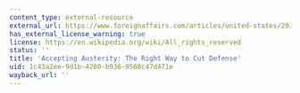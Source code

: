 ```yaml
---
content_type: external-resource
external_url: https://www.foreignaffairs.com/articles/united-states/2013-10-15/accepting-austerity
has_external_license_warning: true
license: https://en.wikipedia.org/wiki/All_rights_reserved
status: ''
title: 'Accepting Austerity: The Right Way to Cut Defense'
uid: 1c43a2ee-9d1b-4280-b936-9568c47d471e
wayback_url: ''
---
```


